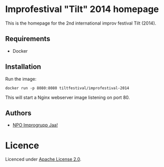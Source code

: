 # Improfestival "Tilt" 2014 homepage

This is the homepage for the 2nd international improv festival Tilt (2014).

## Requirements

* Docker

## Installation

Run the image:

```
docker run -p 8080:8080 tiltfestival/improfestival-2014
```

This will start a Nginx webserver image listening on port 80.

## Authors

* [NPO Improgrupp Jaa!](http://jaa.ee)

# Licence

Licenced under [Apache License 2.0](http://choosealicense.com/licenses/apache-2.0).